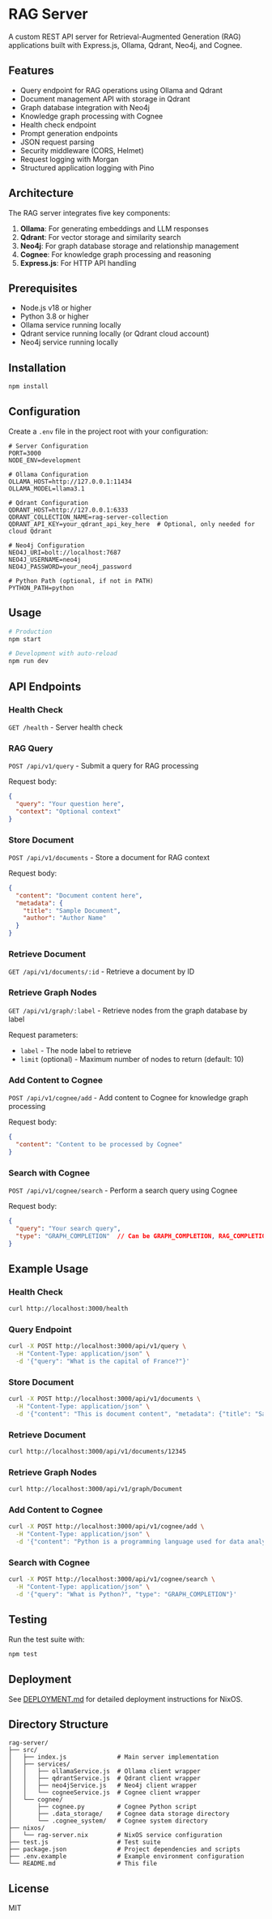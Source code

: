 # RAG Server

A custom REST API server for Retrieval-Augmented Generation (RAG) applications built with Express.js, Ollama, Qdrant, Neo4j, and Cognee.

## Features

- Query endpoint for RAG operations using Ollama and Qdrant
- Document management API with storage in Qdrant
- Graph database integration with Neo4j
- Knowledge graph processing with Cognee
- Health check endpoint
- Prompt generation endpoints
- JSON request parsing
- Security middleware (CORS, Helmet)
- Request logging with Morgan
- Structured application logging with Pino

## Architecture

The RAG server integrates five key components:

1. **Ollama**: For generating embeddings and LLM responses
2. **Qdrant**: For vector storage and similarity search
3. **Neo4j**: For graph database storage and relationship management
4. **Cognee**: For knowledge graph processing and reasoning
5. **Express.js**: For HTTP API handling

## Prerequisites

- Node.js v18 or higher
- Python 3.8 or higher
- Ollama service running locally
- Qdrant service running locally (or Qdrant cloud account)
- Neo4j service running locally

## Installation

```bash
npm install
```

## Configuration

Create a `.env` file in the project root with your configuration:

```env
# Server Configuration
PORT=3000
NODE_ENV=development

# Ollama Configuration
OLLAMA_HOST=http://127.0.0.1:11434
OLLAMA_MODEL=llama3.1

# Qdrant Configuration
QDRANT_HOST=http://127.0.0.1:6333
QDRANT_COLLECTION_NAME=rag-server-collection
QDRANT_API_KEY=your_qdrant_api_key_here  # Optional, only needed for cloud Qdrant

# Neo4j Configuration
NEO4J_URI=bolt://localhost:7687
NEO4J_USERNAME=neo4j
NEO4J_PASSWORD=your_neo4j_password

# Python Path (optional, if not in PATH)
PYTHON_PATH=python
```

## Usage

```bash
# Production
npm start

# Development with auto-reload
npm run dev
```

## API Endpoints

### Health Check
`GET /health` - Server health check

### RAG Query
`POST /api/v1/query` - Submit a query for RAG processing

Request body:
```json
{
  "query": "Your question here",
  "context": "Optional context"
}
```

### Store Document
`POST /api/v1/documents` - Store a document for RAG context

Request body:
```json
{
  "content": "Document content here",
  "metadata": {
    "title": "Sample Document",
    "author": "Author Name"
  }
}
```

### Retrieve Document
`GET /api/v1/documents/:id` - Retrieve a document by ID

### Retrieve Graph Nodes
`GET /api/v1/graph/:label` - Retrieve nodes from the graph database by label

Request parameters:
- `label` - The node label to retrieve
- `limit` (optional) - Maximum number of nodes to return (default: 10)

### Add Content to Cognee
`POST /api/v1/cognee/add` - Add content to Cognee for knowledge graph processing

Request body:
```json
{
  "content": "Content to be processed by Cognee"
}
```

### Search with Cognee
`POST /api/v1/cognee/search` - Perform a search query using Cognee

Request body:
```json
{
  "query": "Your search query",
  "type": "GRAPH_COMPLETION"  // Can be GRAPH_COMPLETION, RAG_COMPLETION, SUMMARIES, or CHUNKS
}
```

## Example Usage

### Health Check
```bash
curl http://localhost:3000/health
```

### Query Endpoint
```bash
curl -X POST http://localhost:3000/api/v1/query \
  -H "Content-Type: application/json" \
  -d '{"query": "What is the capital of France?"}'
```

### Store Document
```bash
curl -X POST http://localhost:3000/api/v1/documents \
  -H "Content-Type: application/json" \
  -d '{"content": "This is document content", "metadata": {"title": "Sample Document"}}'
```

### Retrieve Document
```bash
curl http://localhost:3000/api/v1/documents/12345
```

### Retrieve Graph Nodes
```bash
curl http://localhost:3000/api/v1/graph/Document
```

### Add Content to Cognee
```bash
curl -X POST http://localhost:3000/api/v1/cognee/add \
  -H "Content-Type: application/json" \
  -d '{"content": "Python is a programming language used for data analysis, web development, and machine learning."}'
```

### Search with Cognee
```bash
curl -X POST http://localhost:3000/api/v1/cognee/search \
  -H "Content-Type: application/json" \
  -d '{"query": "What is Python?", "type": "GRAPH_COMPLETION"}'
```

## Testing

Run the test suite with:
```bash
npm test
```

## Deployment

See [DEPLOYMENT.md](DEPLOYMENT.md) for detailed deployment instructions for NixOS.

## Directory Structure
```
rag-server/
├── src/
│   ├── index.js              # Main server implementation
│   ├── services/
│   │   ├── ollamaService.js  # Ollama client wrapper
│   │   ├── qdrantService.js  # Qdrant client wrapper
│   │   ├── neo4jService.js   # Neo4j client wrapper
│   │   └── cogneeService.js  # Cognee client wrapper
│   └── cognee/
│       ├── cognee.py         # Cognee Python script
│       ├── .data_storage/    # Cognee data storage directory
│       └── .cognee_system/   # Cognee system directory
├── nixos/
│   └── rag-server.nix        # NixOS service configuration
├── test.js                   # Test suite
├── package.json              # Project dependencies and scripts
├── .env.example              # Example environment configuration
└── README.md                 # This file
```

## License

MIT